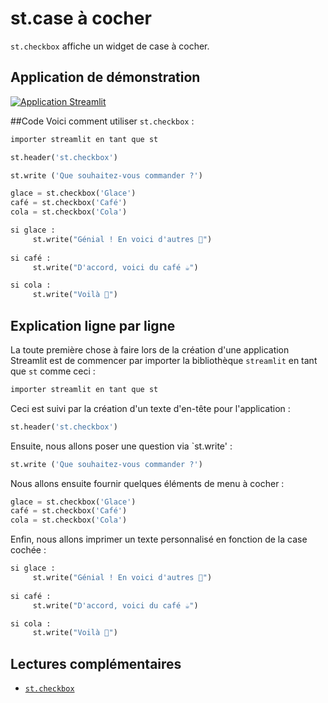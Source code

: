 # st.case à cocher

`st.checkbox` affiche un widget de case à cocher.

## Application de démonstration

[![Application Streamlit](https://static.streamlit.io/badges/streamlit_badge_black_white.svg)](https://share.streamlit.io/dataprofessor/st.checkbox/)

##Code
Voici comment utiliser `st.checkbox` :
```python
importer streamlit en tant que st

st.header('st.checkbox')

st.write ('Que souhaitez-vous commander ?')

glace = st.checkbox('Glace')
café = st.checkbox('Café')
cola = st.checkbox('Cola')

si glace :
     st.write("Génial ! En voici d'autres 🍦")
    
si café :
     st.write("D'accord, voici du café ☕")

si cola :
     st.write("Voilà 🥤")
```

## Explication ligne par ligne
La toute première chose à faire lors de la création d'une application Streamlit est de commencer par importer la bibliothèque `streamlit` en tant que `st` comme ceci :
```python
importer streamlit en tant que st
```

Ceci est suivi par la création d'un texte d'en-tête pour l'application :
```python
st.header('st.checkbox')
```

Ensuite, nous allons poser une question via `st.write' :
```python
st.write ('Que souhaitez-vous commander ?')
```

Nous allons ensuite fournir quelques éléments de menu à cocher :
```python
glace = st.checkbox('Glace')
café = st.checkbox('Café')
cola = st.checkbox('Cola')
```

Enfin, nous allons imprimer un texte personnalisé en fonction de la case cochée :
```python
si glace :
     st.write("Génial ! En voici d'autres 🍦")
    
si café :
     st.write("D'accord, voici du café ☕")

si cola :
     st.write("Voilà 🥤")
```

## Lectures complémentaires
- [`st.checkbox`](https://docs.streamlit.io/library/api-reference/widgets/st.checkbox)